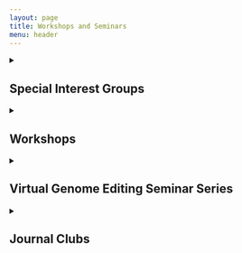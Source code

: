 ```yaml
---
layout: page
title: Workshops and Seminars
menu: header
---
```


<details><summary><h2>Special Interest Groups</h2></summary>

1. Single Cell RNA Sequencing Special Interest Group<br>
</details>

<details><summary> <H2>Workshops</H2></summary>
  
1. Seminar - 4th February, 2019
[Introduction to CBU and Informatics Approach to Genomics](/documents/CBU_Seminar1_introduction_slides.pdf)<br>

2. Seminar - 11th March, 2019
[Understanding Transcriptomics with RNA Seq and Microarrays](/documents/CBU_Seminar2_Transcriptomics.pdf)<br>

3. Seminar - 28th May, 2019
[Variant Identification and Interpretation from Next Generation Sequencing](/documents/Variant_Identification_and_Interpretation_from_Next_Generation_Sequencing.pdf)<br>

4. Seminar - 1rst October, 2019
[Applications of Optical Genome Mapping] <br>

5. Seminar - 28th November, 2019
[Single Cell RNA-Sequencing: A Primer](/documents/Single-Cell_RNAseq_11252019(1).pdf)<br>

6. Seminar - 16th December, 2019
[Going Long with Nanopore Sequencing: An Update on Clinical Applications]<br>
</details>

<details><summary> <h2>Virtual Genome Editing Seminar Series</h2></summary>

1. Seminar - 27th March, 2020
A mutation-independent CRISPR-Cas9-mediated gene targeting approach to treat a murine model of OTC deficiency  <br>
Lili Wang, University of Pennsylvania<br>

2. Seminar - 3rd March, 2020
Single-cell and Big Data Approaches for CRISPR Screening <br>
Wei Li, Childrens National Hospital<br>

3. Seminar - 17th April, 2020
How anti-CRISPR proteins inhibit CRISPR-Cas function<br>
Joe Bondy-Denomy, University of San Francisco<br>
Erik Sontheimer, University of Massachusetts Amherst<br>

4. Seminar - 6th May, 2020
CRISPResso2: Analysis of genome editing outcomes from deep sequencing data<br>
Luca Pinello, Massachusetts General Hospital<br>

5. Seminar - 5th June, 2020
Delivering RNA outside the liver by testing thousands of nanoparticles in vivo with DNA barcodes<br>
James Dahlman, Georgia Tech and Emory School of Medicine<br>

6. Seminar - 12th June 2020
Advancing genome editing through collaboration on consensus standards<br>
Samantha Maragh, NIST<br>
</details>

<details><summary><h2>Journal Clubs</h2></summary>

1. [Genome Graphs](/documents/Genome_graphs_11-15-19.pdf)<br>
2. [Pan Cancer analysis](/documents/Pan_can_analysis.pdf)<br>
3. [Single Cell trajectory benchmark](/documents/single_cell_trajectory_benchmark.pdf)<br>
</details>

